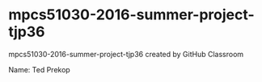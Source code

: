 # mpcs51030-2016-summer-project-tjp36
mpcs51030-2016-summer-project-tjp36 created by GitHub Classroom

Name:  Ted Prekop

